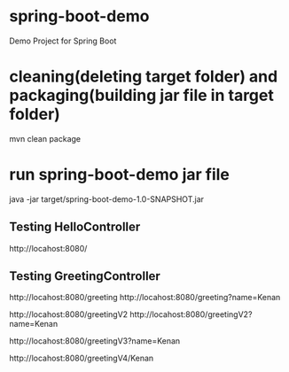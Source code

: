 # spring-boot-demo
Demo Project for Spring Boot

# cleaning(deleting target folder) and packaging(building jar file in target folder)
mvn clean package

# run spring-boot-demo jar file
java -jar target/spring-boot-demo-1.0-SNAPSHOT.jar


## Testing HelloController
http://locahost:8080/

## Testing GreetingController
http://locahost:8080/greeting
http://locahost:8080/greeting?name=Kenan

http://locahost:8080/greetingV2
http://locahost:8080/greetingV2?name=Kenan

http://locahost:8080/greetingV3?name=Kenan

http://locahost:8080/greetingV4/Kenan